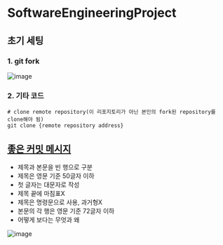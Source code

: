 # SoftwareEngineeringProject

## 초기 세팅
### 1. git fork
![image](https://github.com/user-attachments/assets/80081f90-afcd-4a4a-87ee-c5b01a6039a7)
### 2. 기타 코드
```
# clone remote repository(이 리포지토리가 아닌 본인의 fork된 repository를 clone해야 됨)
git clone {remote repository address}
```

## [좋은 커밋 메시지](https://jane-aeiou.tistory.com/93)
- 제목과 본문을 빈 행으로 구분
- 제목은 영문 기준 50글자 이하
- 첫 글자는 대문자로 작성
- 제목 끝에 마침표X
- 제목은 명령문으로 사용, 과거형X
- 본문의 각 행은 영문 기준 72글자 이하
- 어떻게 보다는 무엇과 왜

![image](https://github.com/user-attachments/assets/df71a5ce-2174-4795-87e0-77655f700e75)
